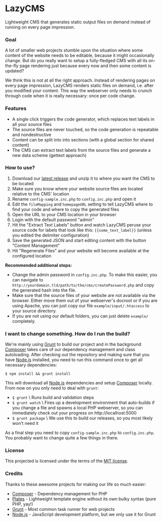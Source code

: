 # LazyCMS
Lightweight CMS that generates static output files on demand instead of running on every page impression.

### Goal

A lot of smaller web projects stumble upon the situation where some content of the website needs
to be editable, because it might occasionally change. But do you really want to setup a fully-fledged
CMS with all its on-the-fly page rendering just because every now and then some content is updated?

We think this is not at all the right approach. Instead of rendering pages on every page impression,
LazyCMS renders static files on demand, i.e. after you modified your content. This way the webserver
only needs to crunch through code when it is really necessary: once per code change.

### Features

- A single click triggers the code generator, which replaces text labels in all your source files
- The source files are never touched, so the code generation is repeatable and nondestructive
- Content can be split into into sections (with a global section for shared content)
- The CMS can extract text labels from the source files and generate a new data scheme (gettext approach)

### How to use?

1. Download our [latest release][5] and unzip it to where you want the CMS to be located
2. Make sure you know where your website source files are located relative to the CMS' location
3. Rename `config-sample.inc.php` to `config.inc.php` and open it
4. Edit the `fileMapping` and `homepageURL` setting to tell LazyCMS where to find your code and
   where to copy the generated files
5. Open the URL to your CMS location in your browser
6. Login with the default password "admin"
7. Hit the "Extract Text Labels" button and watch LazyCMS peruse your source code for labels that look
   like this: `{{some_text_label}}` (unless you edited the delimiter configuration)
8. Save the generated JSON and start editing content with the button "Content Management"
9. Hit "Regenerate Files" and your website will become available at the configured location

**Recommended additional steps:**

- Change the admin password in `config.inc.php`. To make this easier, you can navigate to
  `http://yourdomain.tld/path/to/the/cms/createPassword.php` and copy the generated hash into the file.
- Make sure that the source files of your website are not available via the browser. Either move them out
  of your webserver's docroot or if you are using Apache, you can just copy our file
  `example/input/.htaccess` to your source directory.
- If you are not using our default folders, you can just delete `example/` completely.

### I want to change something. How do I run the build?

We're mainly using [Grunt][3] to build our project and in the background [Composer][1] takes care of our
dependency management and class autoloading. After checking out the repository and making sure that you
have [Node.js][4] installed, you need to run this command once to get all necessary dependencies:

    $ npm install && grunt install

This will download all [Node.js][4] dependencies and setup [Composer][1] locally. From now on you only
need to deal with `grunt`:

- `$ grunt` \\
  Runs build and validation steps
- `$ grunt watch` \\
  Fires up a development environment that auto-builds if you change a file and spawns a local PHP webserver,
  so you can immediately check out your progress on http://localhost:5000
- `$ grunt package` \\
  We use this to build our releases, so you most likely won't need it

As a final step you need to copy `config-sample.inc.php` to `config.inc.php`. You probably
want to change quite a few things in there.

### License

This projected is licensed under the terms of the [MIT license][6].

### Credits

Thanks to these awesome projects for making our life so much easier:

- [Composer][1] - Dependency management for PHP
- [Plates][2] - Lightweight template engine without its own bulky syntax (pure PHP, yay!)
- [Grunt][3] - Most common task runner for web projects
- [Node.js][4] - JavaScript development platform, but we only use it for Grunt

[1]: http://getcomposer.org
[2]: http://platesphp.com
[3]: http://gruntjs.com
[4]: http://nodejs.org
[5]: https://github.com/Tar-Minyatur/LazyCMS/releases/latest
[6]: https://github.com/Tar-Minyatur/LazyCMS/blob/master/LICENSE